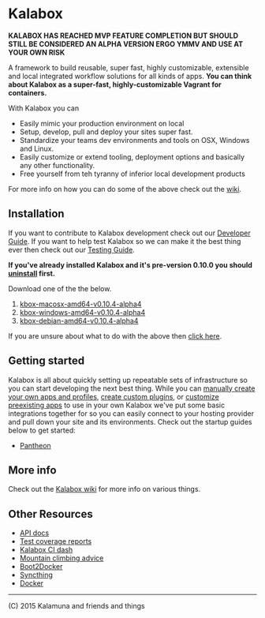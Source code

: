 # Kalabox

**KALABOX HAS REACHED MVP FEATURE COMPLETION BUT SHOULD STILL BE CONSIDERED AN ALPHA VERSION ERGO YMMV AND USE AT YOUR OWN RISK**

A framework to build reusable, super fast, highly customizable, extensible and local integrated workflow solutions for all kinds of apps. **You can think about Kalabox as a super-fast, highly-customizable Vagrant for containers.**

With Kalabox you can

* Easily mimic your production environment on local
* Setup, develop, pull and deploy your sites super fast.
* Standardize your teams dev environments and tools on OSX, Windows and Linux.
* Easily customize or extend tooling, deployment options and basically any other functionality.
* Free yourself from teh tyranny of inferior local development products

For more info on how you can do some of the above check out the [wiki](https://github.com/kalabox/kalabox/wiki).

## Installation

If you want to contribute to Kalabox development check out our [Developer Guide](https://github.com/kalabox/kalabox/wiki/Contribution-Guide). If you want to help test Kalabox so we can make it the best thing ever then check out our [Testing Guide](https://github.com/kalabox/kalabox/wiki/Circle-of-Trust-Testing-Guide).

**If you've already installed Kalabox and it's pre-version 0.10.0 you should
[uninstall](https://github.com/kalabox/kalabox/wiki/Uninstalling-Kalabox/) first.**

Download one of the the below.

1. [kbox-macosx-amd64-v0.10.4-alpha4](https://github.com/kalabox/kalabox/releases/download/v0.10.4/kbox-macosx-amd64-v0.10.4-alpha4)
2. [kbox-windows-amd64-v0.10.4-alpha4](https://github.com/kalabox/kalabox/releases/download/v0.10.4/kbox-win-amd64-v0.10.4-alpha4.exe)
3. [kbox-debian-amd64-v0.10.4-alpha4](https://github.com/kalabox/kalabox/releases/download/v0.10.4/kbox-debian-amd64-v0.10.4-alpha4)

If you are unsure about what to do with the above then [click here](https://github.com/kalabox/kalabox/wiki/Normal-Installation).

## Getting started

Kalabox is all about quickly setting up repeatable sets of infrastructure so you can start developing the next best thing. While you can [manually create your own apps and profiles](https://github.com/kalabox/kalabox/wiki/Creating-custom-apps), [create custom plugins](https://github.com/kalabox/kalabox/wiki/Plugin-System), or [customize preexisting apps](https://github.com/kalabox/kalabox/wiki/Customizing-apps) to use in your own Kalabox we've put some basic integrations together for so you can easily connect to your hosting provider and pull down your site and its environments. Check out the startup guides below to get started:

 * [Pantheon](https://github.com/kalabox/kalabox-app-pantheon)

## More info

Check out the [Kalabox wiki](https://github.com/kalabox/kalabox/wiki) for more info on various things.

## Other Resources

* [API docs](http://api.kalabox.me/)
* [Test coverage reports](http://coverage.kalabox.me/)
* [Kalabox CI dash](http://ci.kalabox.me/)
* [Mountain climbing advice](https://www.youtube.com/watch?v=tkBVDh7my9Q)
* [Boot2Docker](https://github.com/boot2docker/boot2docker)
* [Syncthing](https://github.com/syncthing/syncthing)
* [Docker](https://github.com/docker/docker)

-------------------------------------------------------------------------------------
(C) 2015 Kalamuna and friends and things


